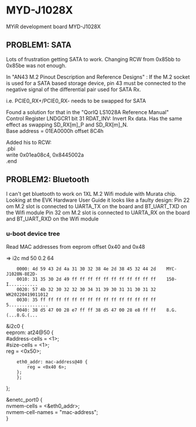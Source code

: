 # MYD-J1028X
MYiR development board MYD-J1028X

## PROBLEM1: SATA
Lots of frustration getting SATA to work. 
Changing RCW from 0x85bb to 0x85be was not enough.

In "AN43 M.2 Pinout Description and Reference Designs" :
If the M.2 socket is used for a SATA based storage device, pin 43 must be connected
to the negative signal of the differential pair used for SATA Rx.  

i.e. PCIE0_RX+/PCIE0_RX- needs to be swapped for SATA  

Found a solution for that in the "QorIQ LS1028A Reference Manual"  
Control Register LNDGCR1 bit 31 RDAT_INV: Invert Rx data. Has the same effect as swapping SD_RX[m]_P and SD_RX[m]_N.  
Base address = 01EA0000h offset 8C4h   

Added his to RCW:  
.pbi   
write 0x01ea08c4, 0x8445002a  
.end  

## PROBLEM2: Bluetooth
I can't get bluetooth to work on 1XL M.2 Wifi module with Murata chip.  
Looking at the EVK Hardware User Guide it looks like a faulty design:
Pin 22 om M.2 slot is connected to UARTA_TX on the board and BT_UART_TXD on the Wifi module 
Pin 32 om M.2 slot is connected to UARTA_RX on the board and BT_UART_RXD on the Wifi module 




### u-boot device tree
Read MAC addresses from eeprom offset 0x40 and 0x48

=> i2c md 50 0.2  64   

        0000: 4d 59 43 2d 4a 31 30 32 38 4e 2d 38 45 32 44 2d    MYC-J1028N-8E2D-  
        0010: 31 35 30 2d 49 ff ff ff ff ff ff ff ff ff ff ff    150-I........... 
        0020: 57 4b 32 30 32 32 30 34 31 39 30 31 31 30 31 32    WK20220419011012
        0030: 35 ff ff ff ff ff ff ff ff ff ff ff ff ff ff ff    5...............
        0040: 38 d5 47 00 28 e7 ff ff 38 d5 47 00 28 e8 ff ff    8.G.(...8.G.(...

&i2c0 {  
  eeprom: at24@50 {  
    #address-cells = <1>;  
    #size-cells = <1>;  
    reg = <0x50>;  
  
		eth0_addr: mac-address@40 {  
		    reg = <0x40 6>;  
		};  
        };  
};

&enetc_port0 {  
	nvmem-cells = <&eth0_addr>;  
	nvmem-cell-names = "mac-address";  
} 
